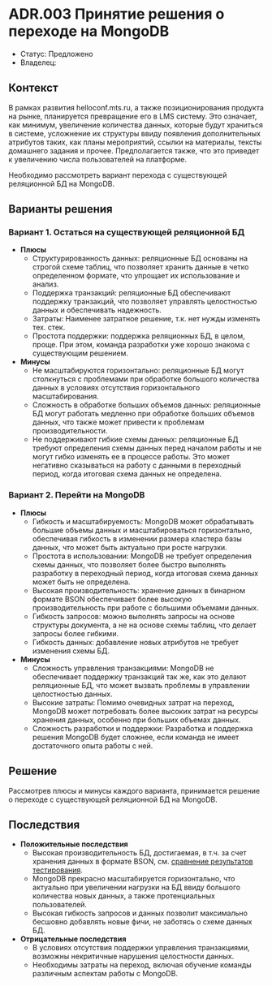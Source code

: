 # ADR.003 Принятие решения о переходе на MongoDB
<!-- Название ADR состоит из [ADR.###] [Коротко суть принятого решения] -->

* Статус: Предложено
* Владелец:

## Контекст
<!-- Описание проблемы, требующей решения, причин, побудивших принять решение, ограничений, действовавших на момент принятия решения -->
В рамках развития helloconf.mts.ru, а также позиционирования продукта на рынке, планируется превращение его в LMS систему. Это означает, как минимум, увеличение количества данных, которые будут храниться в системе, усложнение их структуры ввиду появления дополнительных атрибутов таких, как планы мероприятий, ссылки на материалы, тексты домашнего задания и прочее. Предполагается также, что это приведет к увеличению числа пользователей на платформе.

Необходимо рассмотреть вариант перехода с существующей реляционной БД на MongoDB.

## Варианты решения
<!-- Описание рассмотренных вариантов c их плюсами и минусами -->

### Вариант 1. Остаться на существующей реляционной БД
<!-- Описание варианта 1 -->
* **Плюсы**
  * Структурированность данных: реляционные БД основаны на строгой схеме таблиц, что позволяет хранить данные в четко определенном формате, что упрощает их использование и анализ.
  * Поддержка транзакций: реляционные БД обеспечивают поддержку транзакций, что позволяет управлять целостностью данных и обеспечивать надежность.
  * Затраты: Наименее затратное решение, т.к. нет нужды изменять тех. стек.
  * Простота поддержки: поддержка реляционных БД, в целом, проще. При этом, команда разработки уже хорошо знакома с существующим решением.
* **Минусы**
  * Не масштабируются горизонтально: реляционные БД могут столкнуться с проблемами при обработке большого количества данных в условиях отсутствия горизонтального масштабирования.
  * Сложность в обработке больших объемов данных: реляционные БД могут работать медленно при обработке больших объемов данных, что также может привести к проблемам производительности.
  * Не поддерживают гибкие схемы данных: реляционные БД требуют определения схемы данных перед началом работы и не могут гибко изменять ее в процессе работы. Это может негативно сказываться на работу с данными в переходный период, когда итоговая схема данных не определена.

### Вариант 2. Перейти на MongoDB
<!-- Описание варианта 2 -->
* **Плюсы**
  * Гибкость и масштабируемость: MongoDB может обрабатывать большие объемы данных и масштабироваться горизонтально, обеспечивая гибкость в изменении размера кластера базы данных, что может быть актуально при росте нагрузки.
  * Простота в использовании: MongoDB не требует определения схемы данных, что позволяет более быстро выполнять разработку в переходный период, когда итоговая схема данных может быть не определена.
  * Высокая производительность: хранение данных в бинарном формате BSON обеспечивает более высокую производительность при работе с большими объемами данных.
  * Гибкость запросов: можно выполнять запросы на основе структуры документа, а не на основе схемы таблиц, что делает запросы более гибкими.
  * Гибкость данных: добавление новых атрибутов не требует изменения схемы БД.
* **Минусы**
  * Сложность управления транзакциями: MongoDB не обеспечивает поддержку транзакций так же, как это делают реляционные БД, что может вызвать проблемы в управлении целостностью данных.
  * Высокие затраты: Помимо очевидных затрат на переход, MongoDB может потребовать более высоких затрат на ресурсы хранения данных, особенно при больших объемах данных.
  * Сложность разработки и поддержки: Разработка и поддержка решения MongoDB будет сложнее, если команда не имеет достаточного опыта работы с ней.

## Решение
<!-- Описание выбранного решения. Решение должно быть сформулировано чётко ("Мы используем...", "Мы не используем", а не "Желательно.." или "Предлагается..."). 
Должна быть понятна связь между решением и проблемой, почему выбрали именно это решение из вариантов -->
Рассмотрев плюсы и минусы каждого варианта, принимается решение о переходе с существующей реляционной БД на MongoDB.

## Последствия
<!-- Положительные и отрицательные последствия (trade-offs). Арх. решения, которые потребуется принять как следствие принятого решения. Если решение содержит риски, то описано, как с ними планируют поступить (за счет чего снижать, почему принять). -->
* **Положительные последствия**
  * Высокая производительность БД, достигаемая, в т.ч. за счет хранения данных в формате BSON, см. [сравнение результатов тестирования](/module_07/mariadb_vs_mongodb.md).
  * MongoDB прекрасно масштабируется горизонтально, что актуально при увеличении нагрузки на БД ввиду большого количества новых данных, а также протенциальных пользователей.
  * Высокая гибкость запросов и данных позволит максимально бесшовно добавлять новые фичи, не заботясь о схеме данных БД.
* **Отрицательные последствия**
  * В условиях отсутствия поддержки управления транзакциями, возможны некритичные нарушения целостности данных.
  * Необходимы затраты на переход, включая обучение команды различным аспектам работы с MongoDB.